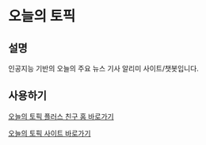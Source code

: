 # 오늘의 토픽

## 설명
인공지능 기반의 오늘의 주요 뉴스 기사 알리미 사이트/챗봇입니다.

## 사용하기
[오늘의 토픽 플러스 친구 홈 바로가기](http://pf.kakao.com/_EFwqj)

[오늘의 토픽 사이트 바로가기](http://13.209.97.110/site/)
